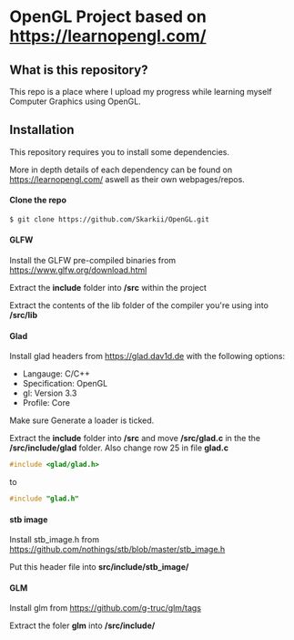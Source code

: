 # OpenGL Project based on https://learnopengl.com/
## What is this repository?
This repo is a place where I upload my progress while learning myself Computer Graphics using OpenGL.

## Installation
This repository requires you to install some dependencies. 

More in depth details of each dependency can be found on https://learnopengl.com/ aswell as their own webpages/repos.
#### Clone the repo
```bash
$ git clone https://github.com/Skarkii/OpenGL.git 
```
#### GLFW
Install the GLFW pre-compiled binaries from https://www.glfw.org/download.html

Extract the **include** folder into **/src** within the project

Extract the contents of the lib folder of the compiler you're using into **/src/lib**

#### Glad
Install glad headers from https://glad.dav1d.de with the following options:
* Langauge: C/C++
* Specification: OpenGL
* gl: Version 3.3
* Profile: Core

Make sure Generate a loader is ticked.

Extract the **include** folder into **/src** and move **/src/glad.c** in the the **/src/include/glad** folder.
Also change row 25 in file **glad.c**
```c++
#include <glad/glad.h>
```
to
```c++
#include "glad.h"
```

#### stb image
Install stb_image.h from https://github.com/nothings/stb/blob/master/stb_image.h

Put this header file into **src/include/stb_image/**

#### GLM
Install glm from https://github.com/g-truc/glm/tags

Extract the foler **glm** into **/src/include/**
